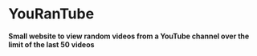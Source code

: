 <h1>YouRanTube</h1>
<b>Small website to view random videos from a YouTube channel over the limit of the last 50 videos</b>

